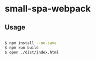 # small-spa-webpack

## Usage

```sh

$ npm install --no-save
$ npm run build
$ open ./dist/index.html

```
